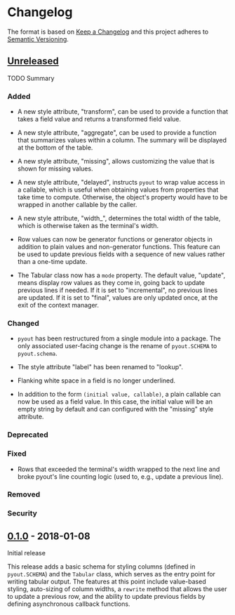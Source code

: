 # Changelog

The format is based on [Keep a Changelog](http://keepachangelog.com/en/1.0.0/)
and this project adheres to [Semantic Versioning](http://semver.org/spec/v2.0.0.html).

## [Unreleased]

TODO Summary

### Added

- A new style attribute, "transform", can be used to provide a
  function that takes a field value and returns a transformed field
  value.

- A new style attribute, "aggregate", can be used to provide a
  function that summarizes values within a column.  The summary will
  be displayed at the bottom of the table.

- A new style attribute, "missing", allows customizing the value that
  is shown for missing values.

- A new style attribute, "delayed", instructs `pyout` to wrap value
  access in a callable, which is useful when obtaining values from
  properties that take time to compute.  Otherwise, the object's
  property would have to be wrapped in another callable by the caller.

- A new style attribute, "width_", determines the total width of the
  table, which is otherwise taken as the terminal's width.

- Row values can now be generator functions or generator objects in
  addition to plain values and non-generator functions.  This feature
  can be used to update previous fields with a sequence of new values
  rather than a one-time update.

- The Tabular class now has a `mode` property.  The default value,
  "update", means display row values as they come in, going back to
  update previous lines if needed.  If it is set to "incremental", no
  previous lines are updated.  If it is set to "final", values are
  only updated once, at the exit of the context manager.

### Changed

- `pyout` has been restructured from a single module into a package.
  The only associated user-facing change is the rename of
  `pyout.SCHEMA` to `pyout.schema`.

- The style attribute "label" has been renamed to "lookup".

- Flanking white space in a field is no longer underlined.

- In addition to the form `(initial value, callable)`, a plain
  callable can now be used as a field value.  In this case, the
  initial value will be an empty string by default and can configured
  with the "missing" style attribute.

### Deprecated
### Fixed

- Rows that exceeded the terminal's width wrapped to the next line and
  broke pyout's line counting logic (used to, e.g., update a previous
  line).

### Removed
### Security

## [0.1.0] - 2018-01-08

Initial release

This release adds a basic schema for styling columns (defined in
`pyout.SCHEMA`) and the `Tabular` class, which serves as the entry
point for writing tabular output.  The features at this point include
value-based styling, auto-sizing of column widths, a `rewrite` method
that allows the user to update a previous row, and the ability to
update previous fields by defining asynchronous callback functions.


[Unreleased]: https://github.com/pyout/pyout/compare/v0.1.0...HEAD
[0.1.0]: https://github.com/pyout/pyout/commits/v0.1.0
